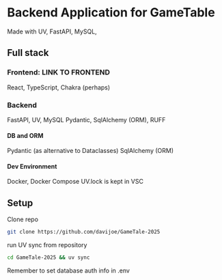 # Backend Application for GameTable

Made with UV, FastAPI, MySQL,

## Full stack

### Frontend: LINK TO FRONTEND

React, TypeScript, Chakra (perhaps)

### Backend

FastAPI, UV, MySQL
Pydantic, SqlAlchemy (ORM), RUFF

#### DB and ORM

Pydantic (as alternative to Dataclasses)
SqlAlchemy (ORM)

#### Dev Environment

Docker, Docker Compose
UV.lock is kept in VSC

## Setup

Clone repo

```bash
git clone https://github.com/davijoe/GameTale-2025
```

run UV sync from repository

```bash
cd GameTale-2025 && uv sync
```

Remember to set database auth info in .env
